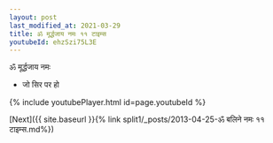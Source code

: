 ```yaml
---
layout: post
last_modified_at: 2021-03-29
title: ॐ मूर्द्धजाय नमः ११ टाइम्स
youtubeId: ehzSzi75L3E
---
```

 
 
 ॐ मूर्द्धजाय नमः  
 
 -  जो सिर पर हो 
 
  
 
  
 
 
 
 
 
 


{% include youtubePlayer.html id=page.youtubeId %}
 
[Next]({{ site.baseurl }}{% link  split1/_posts/2013-04-25-ॐ बलिने नमः ११ टाइम्स.md%})
 
